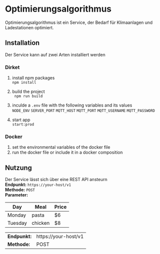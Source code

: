 # Optimierungsalgorithmus

Optimierungsalgorithmus ist ein Service, der Bedarf für Klimaanlagen und Ladestationen optimiert.

## Installation

Der Service kann auf zwei Arten installiert werden

### Dirket

1. install npm packages  
``` npm install ```  

2. build the project  
```  npm run build ```  

3. inculde a ```.env``` file with the following variables and its values  
```NODE_ENV``` ```SERVER_PORT``` ```MQTT_HOST``` ```MQTT_PORT``` ```MQTT_USERNAME``` ```MQTT_PASSWORD```

  
4. start app  
``` start:prod ```

### Docker

1. set the environmental variables of the docker file
2. run the docker file or include it in a docker composition


## Nutzung

Der Service lässt sich über eine REST API ansteurn  
**Endpunkt:** ```https://your-host/v1```  
**Methode:** ```POST```  
**Parameter:**


| Day     | Meal    | Price |
| --------|---------|-------|
| Monday  | pasta   | $6    |
| Tuesday | chicken | $8    |



|               |                      |
| --------------|----------------------|
| **Endpunkt:** | https://your-host/v1 |
| **Methode:**  | POST                 |